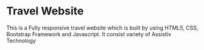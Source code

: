 # Travel Website
This is a Fully responsive travel website which is built by using HTML5, CSS, Bootstrap Framework and Javascript.
It consist variety of Assistiv Technology

